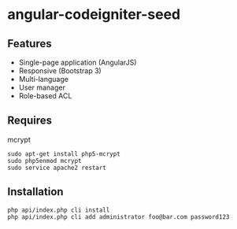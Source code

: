 # angular-codeigniter-seed

## Features

- Single-page application (AngularJS)
- Responsive (Bootstrap 3)
- Multi-language
- User manager
- Role-based ACL

## Requires

mcrypt

````
sudo apt-get install php5-mcrypt
sudo php5enmod mcrypt
sudo service apache2 restart
````

## Installation

````
php api/index.php cli install
php api/index.php cli add administrator foo@bar.com password123
````
